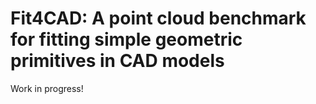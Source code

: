# Fit4CAD: A point cloud benchmark for fitting simple geometric primitives in CAD models

Work in progress!
